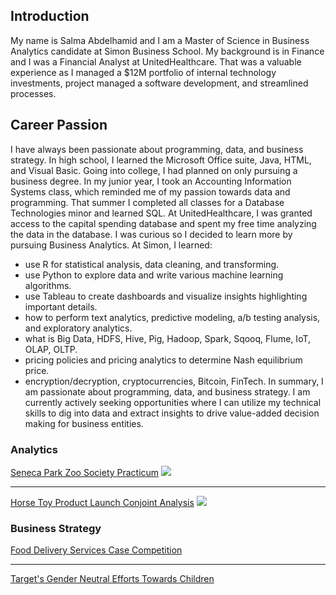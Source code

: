 
## Introduction
My name is Salma Abdelhamid and I am a Master of Science in Business Analytics candidate at Simon Business School. My background is in Finance and I was a Financial Analyst at UnitedHealthcare. That was a valuable experience as I managed a $12M portfolio of internal technology investments, project managed a software development, and streamlined processes.

## Career Passion
I have always been passionate about programming, data, and business strategy. In high school, I learned the Microsoft Office suite, Java, HTML, and Visual Basic. Going into college, I had planned on only pursuing a business degree. In my junior year, I took an Accounting Information Systems class, which reminded me of my passion towards data and programming. That summer I completed all classes for a Database Technologies minor and learned SQL. At UnitedHealthcare, I was granted access to the capital spending database and spent my free time analyzing the data in the database. I was curious so I decided to learn more by pursuing Business Analytics. At Simon, I learned:
* use R for statistical analysis, data cleaning, and transforming.
*	use Python to explore data and write various machine learning algorithms.
*	use Tableau to create dashboards and visualize insights highlighting important details.
*	how to perform text analytics, predictive modeling, a/b testing analysis, and exploratory analytics.
*	what is Big Data, HDFS, Hive, Pig, Hadoop, Spark, Sqooq, Flume, IoT, OLAP, OLTP.
*	pricing policies and pricing analytics to determine Nash equilibrium price.
*	encryption/decryption, cryptocurrencies, Bitcoin, FinTech.
In summary, I am passionate about programming, data, and business strategy. I am currently actively seeking opportunities where I can utilize my technical skills to dig into data and extract insights to drive value-added decision making for business entities.


### Analytics 

[Seneca Park Zoo Society Practicum](/sample_page)
<img src="images/dummy_thumbnail.jpg?raw=true"/>

---
[Horse Toy Product Launch Conjoint Analysis](/pdf/sample_presentation.pdf)
<img src="images/dummy_thumbnail.jpg?raw=true"/>



### Business Strategy

[Food Delivery Services Case Competition](http://example.com/)

---

[Target's Gender Neutral Efforts Towards Children](http://example.com/)


